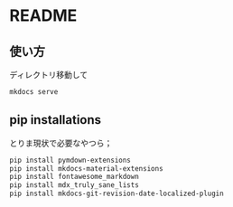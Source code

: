 # README

## 使い方

ディレクトリ移動して

```sh
mkdocs serve
```


## pip installations

とりま現状で必要なやつら；

```sh
pip install pymdown-extensions
pip install mkdocs-material-extensions
pip install fontawesome_markdown
pip install mdx_truly_sane_lists
pip install mkdocs-git-revision-date-localized-plugin
```